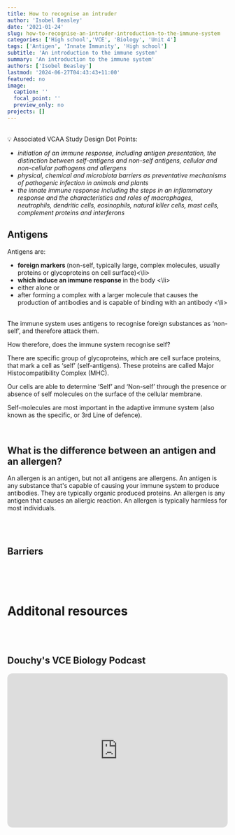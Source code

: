 ```yaml
---
title: How to recognise an intruder 
author: 'Isobel Beasley'
date: '2021-01-24'
slug: how-to-recognise-an-intruder-introduction-to-the-immune-system
categories: ['High school','VCE', 'Biology', 'Unit 4']
tags: ['Antigen', 'Innate Immunity', 'High school']
subtitle: 'An introduction to the immune system'
summary: 'An introduction to the immune system'
authors: ['Isobel Beasley']
lastmod: '2024-06-27T04:43:43+11:00'
featured: no
image:
  caption: ''
  focal_point: ''
  preview_only: no
projects: []
---
```


<br> 

<aside>
💡 Associated VCAA Study Design Dot Points: 
<br> 
<ul> <i> 
<li> initiation of an immune response, including antigen presentation, the distinction between self-antigens and non-self antigens, cellular and non-cellular pathogens and allergens </li>
<li> physical, chemical and microbiota barriers as preventative mechanisms of pathogenic infection in animals and plants </li>
<li>
the innate immune response including the steps in an inflammatory response and the characteristics and roles of macrophages, neutrophils, dendritic cells, eosinophils, natural killer cells, mast cells, complement proteins and interferons </li>
</i>
</ul>
</aside>

## Antigens


Antigens are:

<ul>
<li> <b> foreign markers </b> (non-self, typically large, complex molecules, usually proteins or glycoproteins on cell surface)<\li> 
<li> <b> which induce an immune response </b> in the body <\li> 
<li> either alone or </li>
<li> after forming a complex with a larger molecule that causes the production of antibodies and is capable of binding with an antibody <\li>
</ul>


<br> 
The immune system uses antigens to recognise foreign substances as ‘non-self’, and therefore attack them.
<br>

How therefore, does the immune system recognise self?

There are specific group of glycoproteins, which are cell surface proteins, that mark a cell as ‘self’ (self-antigens). These proteins are called Major Histocompatibility Complex (MHC). 

Our cells are able to determine ‘Self’ and ‘Non-self’ through the presence or absence of self molecules on the surface of the cellular membrane. 

Self-molecules are most important in the adaptive immune system (also known as the specific, or 3rd Line of defence). 

<br> 

## What is the difference between an antigen and  an allergen?

An allergen is an antigen, but not all antigens are allergens. An antigen is any substance that's capable of causing your immune system to produce antibodies. They are typically organic produced proteins. An allergen is any antigen that causes an allergic reaction. An allergen is typically harmless for most individuals. 

<br>
<br> 

## Barriers


<br>
<br>
<br>

# Additonal resources

<br>
<br> 

## Douchy's VCE Biology Podcast
 

<iframe style="border-radius:12px" src="https://open.spotify.com/embed/episode/2pqHstbbnTNf2MrB46FeBH?utm_source=generator" width="100%" height="352" frameBorder="0" allowfullscreen="" allow="autoplay; clipboard-write; encrypted-media; fullscreen; picture-in-picture" loading="lazy"></iframe>